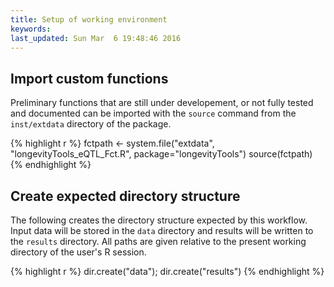 ```yaml
---
title: Setup of working environment
keywords: 
last_updated: Sun Mar  6 19:48:46 2016
---
```


## Import custom functions 

Preliminary functions that are still under developement, or not fully tested and documented 
can be imported with the `source` command from the `inst/extdata` directory of the package.


{% highlight r %}
fctpath <- system.file("extdata", "longevityTools_eQTL_Fct.R", package="longevityTools")
source(fctpath)
{% endhighlight %}

## Create expected directory structure 

The following creates the directory structure expected by this workflow. Input data
will be stored in the `data` directory and results will be written to the `results` directory.
All paths are given relative to the present working directory of the user's R session.


{% highlight r %}
dir.create("data"); dir.create("results") 
{% endhighlight %}


